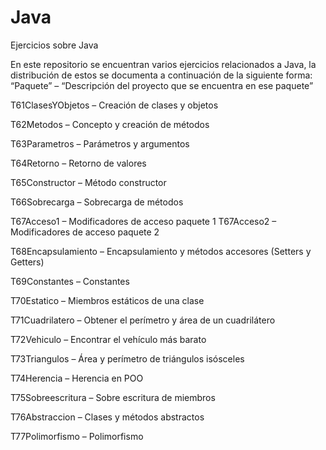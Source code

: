 # Java
Ejercicios sobre Java

En este repositorio  se encuentran varios ejercicios relacionados a Java, la distribución de estos se documenta a continuación de la siguiente forma: “Paquete” – “Descripción del proyecto que se encuentra en ese paquete”

T61ClasesYObjetos – Creación de clases y objetos

T62Metodos – Concepto y creación de métodos

T63Parametros – Parámetros y argumentos

T64Retorno – Retorno de valores

T65Constructor – Método constructor

T66Sobrecarga – Sobrecarga de métodos

T67Acceso1 – Modificadores de acceso paquete 1
T67Acceso2 – Modificadores de acceso paquete 2

T68Encapsulamiento  – Encapsulamiento y métodos accesores (Setters y Getters)

T69Constantes – Constantes

T70Estatico – Miembros estáticos de una clase

T71Cuadrilatero – Obtener el perímetro y área de un cuadrilátero

T72Vehiculo – Encontrar el vehículo más barato

T73Triangulos – Área y perímetro de triángulos isósceles

T74Herencia – Herencia en POO

T75Sobreescritura – Sobre escritura de miembros

T76Abstraccion – Clases y métodos abstractos

T77Polimorfismo – Polimorfismo

